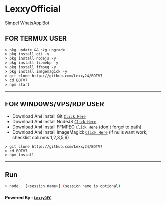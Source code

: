 # LexxyOfficial

Simpel WhatsApp Bot

## FOR TERMUX USER

```
> pkg update && pkg upgrade
> pkg install git -y
> pkg install nodejs -y
> pkg install libwebp -y
> pkg install ffmpeg -y
> pkg install imagemagick -y
> git clone https://github.com/Lexxy24/BOTV7
> cd BOTV7
> npm start
```

---------

## FOR WINDOWS/VPS/RDP USER

* Download And Install Git [`Click Here`](https://git-scm.com/downloads)
* Download And Install NodeJS [`Click Here`](https://nodejs.org/en/download)
* Download And Install FFMPEG [`Click Here`](https://ffmpeg.org/download.html) (don't forget to path)
* Download And Install ImageMagick [`Click Here`](https://imagemagick.org/script/download.php) (if nulis want work,  checklist columns 1,2,3,5,6)

```
> git clone https://github.com/Lexxy24/BOTV7
> cd BOTV7
> npm install
```

---------

## Run

```bash
> node . [<session name>] (session name is optional)
```

#### Powered By : [`LexxyOFC`](https://api.whatsapp.com/send/?phone=62857890047322&text&app_absent=0)
